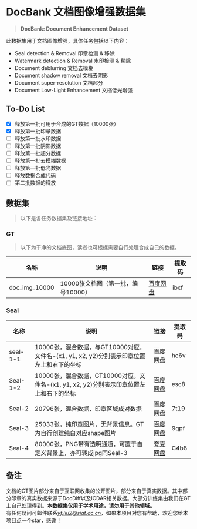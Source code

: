 # DocBank 文档图像增强数据集

> **DocBank: Document Enhancement Dataset**

此数据集用于文档图像增强，具体任务包括以下内容：
+ Seal detection & Removal  印章检测 & 移除
+ Watermark detection & Removal 水印检测 & 移除
+ Document deblurring 文档去模糊
+ Document shadow removal 文档去阴影
+ Document super-resolution 文档超分
+ Document Low-Light Enhancement 文档低光增强  


## To-Do List

- [X] 释放第一批可用于合成的GT数据（10000张）
- [X] 释放第一批印章数据
- [ ] 释放第一批水印数据
- [ ] 释放第一批阴影数据
- [ ] 释放第一批超分数据
- [ ] 释放第一批去模糊数据
- [ ] 释放第一批低光数据
- [ ] 释放数据合成代码
- [ ] 第二批数据的释放

## 数据集

>以下是各任务数据集及链接地址：

### GT
>以下为干净的文档底图，读者也可根据需要自行处理合成自己的数据。

| 名称         | 说明               | 链接                     | 提取码   |
|--------------|--------------------|--------------------------|----------|
| doc_img_10000    | 10000张文档图（第一批，编号10000）              | [百度网盘](https://pan.baidu.com/s/1zPFHpDYTM0D0yz6BL2dm1g)         | ibxf   |

### Seal
| 名称         | 说明               | 链接                     | 提取码   |
|--------------|--------------------|--------------------------|----------|
| seal-1-1    | 10000张，混合数据，与GT10000对应，文件名-(x1, y1, x2, y2)分别表示印章位置左上和右下的坐标              | [百度网盘](https://pan.baidu.com/s/1iotKgCHiO17DxiTNiTbMaw)         | hc6v |
| Seal-1-2    | 10000张，混合数据，GT10000对应，文件名-(x1, y1, x2, y2)分别表示印章位置左上和右下的坐标              | [百度网盘](https://pan.baidu.com/s/1QQCtKhfZCN5wbxfPcZNveQ)         |  esc8 |
| Seal-2      | 20796张，混合数据，印章区域成对数据                                                        | [百度网盘](https://pan.baidu.com/s/11E5WQG6cZTXZQxW_jzHw_Q)         |7t19|
| Seal-3      | 25033张，纯印章图片，无背景信息。GT为自行创建纯白对应shape图片                             | [百度网盘](https://pan.baidu.com/s/1kBtq-1UiVgmhizqdPSfzxA)         | 9qpf|
| Seal-4      | 80000张，PNG带有透明通道，可置于自定义背景上，亦可转成jpg同Seal-3                           | [夸克网盘](https://pan.quark.cn/s/62ddd822ba6d)           |C4b8|
 

## 备注
文档的GT图片部分来自于互联网收集的公开图片，部分来自于真实数据。其中部分印章的真实数据来源于DocDiff以及ICDAR相关数据。大部分训练集由我们在GT上自己处理得到。**本数据集仅用于学术用途，请勿用于其他领域。**  
有任何疑问可邮件联系*yf.liu2@siat.ac.cn*，如果本项目对您有帮助，欢迎您给本项目点一个star，感谢！
